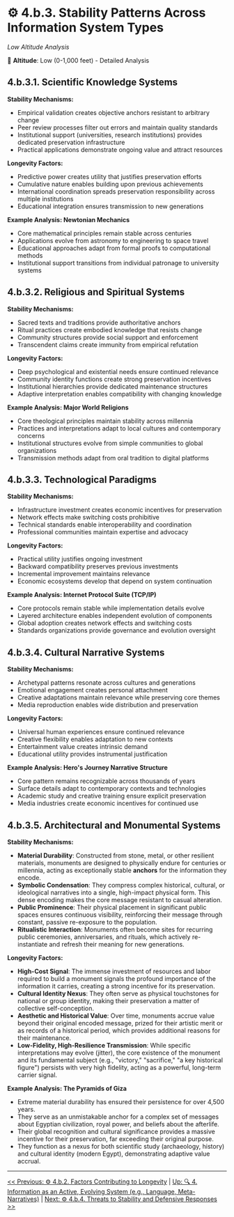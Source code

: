 # ⚙️ 4.b.3. Stability Patterns Across Information System Types

*Low Altitude Analysis*

📍 **Altitude**: Low (0-1,000 feet) - Detailed Analysis

<!--

- examining monuments through information theory lens, as an exceptionally stable anchor pattern that preserves and reinstantiates an encoded message across time.
- Flesh out the bullet points

-->

## **4.b.3.1. Scientific Knowledge Systems**

**Stability Mechanisms:**

* Empirical validation creates objective anchors resistant to arbitrary change
* Peer review processes filter out errors and maintain quality standards
* Institutional support (universities, research institutions) provides dedicated preservation infrastructure
* Practical applications demonstrate ongoing value and attract resources

**Longevity Factors:**

* Predictive power creates utility that justifies preservation efforts
* Cumulative nature enables building upon previous achievements
* International coordination spreads preservation responsibility across multiple institutions
* Educational integration ensures transmission to new generations

**Example Analysis: Newtonian Mechanics**

* Core mathematical principles remain stable across centuries
* Applications evolve from astronomy to engineering to space travel
* Educational approaches adapt from formal proofs to computational methods
* Institutional support transitions from individual patronage to university systems

## **4.b.3.2. Religious and Spiritual Systems**

**Stability Mechanisms:**

* Sacred texts and traditions provide authoritative anchors
* Ritual practices create embodied knowledge that resists change
* Community structures provide social support and enforcement
* Transcendent claims create immunity from empirical refutation

**Longevity Factors:**

* Deep psychological and existential needs ensure continued relevance
* Community identity functions create strong preservation incentives
* Institutional hierarchies provide dedicated maintenance structures
* Adaptive interpretation enables compatibility with changing knowledge

**Example Analysis: Major World Religions**

* Core theological principles maintain stability across millennia
* Practices and interpretations adapt to local cultures and contemporary concerns
* Institutional structures evolve from simple communities to global organizations
* Transmission methods adapt from oral tradition to digital platforms

## **4.b.3.3. Technological Paradigms**

**Stability Mechanisms:**

* Infrastructure investment creates economic incentives for preservation
* Network effects make switching costs prohibitive
* Technical standards enable interoperability and coordination
* Professional communities maintain expertise and advocacy

**Longevity Factors:**

* Practical utility justifies ongoing investment
* Backward compatibility preserves previous investments
* Incremental improvement maintains relevance
* Economic ecosystems develop that depend on system continuation

**Example Analysis: Internet Protocol Suite (TCP/IP)**

* Core protocols remain stable while implementation details evolve
* Layered architecture enables independent evolution of components
* Global adoption creates network effects and switching costs
* Standards organizations provide governance and evolution oversight

## **4.b.3.4. Cultural Narrative Systems**

**Stability Mechanisms:**

* Archetypal patterns resonate across cultures and generations
* Emotional engagement creates personal attachment
* Creative adaptations maintain relevance while preserving core themes
* Media reproduction enables wide distribution and preservation

**Longevity Factors:**

* Universal human experiences ensure continued relevance
* Creative flexibility enables adaptation to new contexts
* Entertainment value creates intrinsic demand
* Educational utility provides instrumental justification

**Example Analysis: Hero's Journey Narrative Structure**

* Core pattern remains recognizable across thousands of years
* Surface details adapt to contemporary contexts and technologies
* Academic study and creative training ensure explicit preservation
* Media industries create economic incentives for continued use

## **4.b.3.5. Architectural and Monumental Systems**

**Stability Mechanisms:**

* **Material Durability**: Constructed from stone, metal, or other resilient materials, monuments are designed to physically endure for centuries or millennia, acting as exceptionally stable **anchors** for the information they encode.
* **Symbolic Condensation**: They compress complex historical, cultural, or ideological narratives into a single, high-impact physical form. This dense encoding makes the core message resistant to casual alteration.
* **Public Prominence**: Their physical placement in significant public spaces ensures continuous visibility, reinforcing their message through constant, passive re-exposure to the population.
* **Ritualistic Interaction**: Monuments often become sites for recurring public ceremonies, anniversaries, and rituals, which actively re-instantiate and refresh their meaning for new generations.

**Longevity Factors:**

* **High-Cost Signal**: The immense investment of resources and labor required to build a monument signals the profound importance of the information it carries, creating a strong incentive for its preservation.
* **Cultural Identity Nexus**: They often serve as physical touchstones for national or group identity, making their preservation a matter of collective self-conception.
* **Aesthetic and Historical Value**: Over time, monuments accrue value beyond their original encoded message, prized for their artistic merit or as records of a historical period, which provides additional reasons for their maintenance.
* **Low-Fidelity, High-Resilience Transmission**: While specific interpretations may evolve (jitter), the core existence of the monument and its fundamental subject (e.g., "victory," "sacrifice," "a key historical figure") persists with very high fidelity, acting as a powerful, long-term carrier signal.

**Example Analysis: The Pyramids of Giza**

* Extreme material durability has ensured their persistence for over 4,500 years.
* They serve as an unmistakable anchor for a complex set of messages about Egyptian civilization, royal power, and beliefs about the afterlife.
* Their global recognition and cultural significance provides a massive incentive for their preservation, far exceeding their original purpose.
* They function as a nexus for both scientific study (archaeology, history) and cultural identity (modern Egypt), demonstrating adaptive value accrual.

---
[<< Previous: ⚙️ 4.b.2. Factors Contributing to Longevity](4b2-factors-contributing-longevity.md) | [Up: 🔍 4. Information as an Active, Evolving System (e.g., Language, Meta-Narratives)](../4-information-systems.md) | [Next: ⚙️ 4.b.4. Threats to Stability and Defensive Responses >>](4b4-threats-stability-defensive-responses.md)
